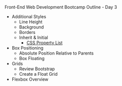 Front-End Web Development Bootcamp Outline - Day 3

- Additional Styles
	- Line Height
	- Background
	- Borders
	- Inherit & Initial
		- [CSS Property List](https://www.w3.org/TR/CSS21/propidx.html)
- Box Positioning
	- Absolute Position Relative to Parents
	- Box Floating
- Grids
	- Review Bootstrap
	- Create a Float Grid
- Flexbox Overview

